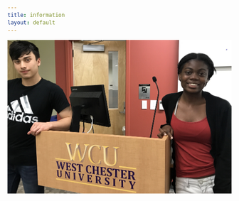 ```yaml
---
title: information
layout: default
---
```

 <center><img width="600" hieght="300" src="assets/images/pic_for_site.jpg"/></center>
